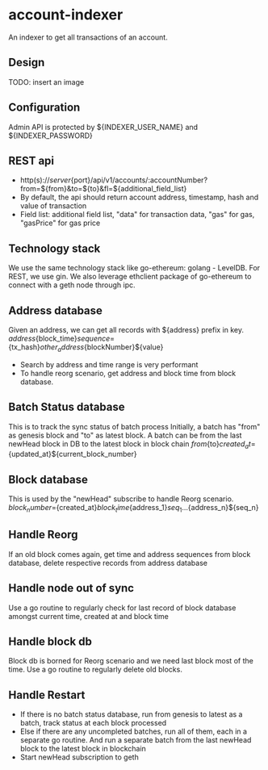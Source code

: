 # account-indexer
An indexer to get all transactions of an account.

## Design
TODO: insert an image

## Configuration
Admin API is protected by ${INDEXER_USER_NAME} and ${INDEXER_PASSWORD}

## REST api
+ http(s)://${server}${port}/api/v1/accounts/:accountNumber?from=${from}&to=${to}&fl=${additional_field_list}
+ By default, the api should return account address, timestamp, hash and value of transaction
+ Field list: additional field list, "data" for transaction data, "gas" for gas, "gasPrice" for gas price

## Technology stack
We use the same technology stack like go-ethereum: golang - LevelDB. For REST, we use gin. We also leverage ethclient package of go-ethereum to connect with a geth node through ipc.

## Address database
Given an address, we can get all records with ${address} prefix in key.
${address}${block_time}${sequence}=${tx_hash}${other_address}${blockNumber}${value}
+ Search by address and time range is very performant
+ To handle reorg scenario, get address and block time from block database.

## Batch Status database
This is to track the sync status of batch process
Initially, a batch has "from" as genesis block and "to" as latest block.
A batch can be from the last newHead block in DB to the latest block in block chain
${from}${to}${created_at}=${updated_at}${current_block_number}

## Block database
This is used by the "newHead" subscribe to handle Reorg scenario.
${block_number}=${created_at}${block_time}${address_1}${seq_1}...${address_n}${seq_n}

## Handle Reorg
If an old block comes again, get time and address sequences from block database, delete respective records from address database

## Handle node out of sync
Use a go routine to regularly check for last record of block database amongst current time, created at and block time

## Handle block db
Block db is borned for Reorg scenario and we need last block most of the time.
Use a go routine to regularly delete old blocks.

## Handle Restart
+ If there is no batch status database, run from genesis to latest as a batch, track status at each block processed
+ Else if there are any uncompleted batches, run all of them, each in a separate go routine. And run a separate batch from the last newHead block to the latest block in blockchain
+ Start newHead subscription to geth